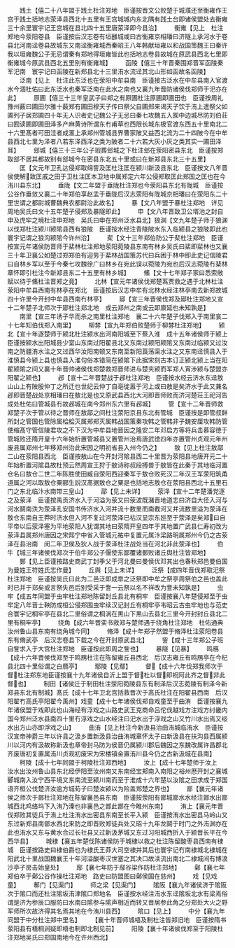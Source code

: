 <!-- { "loadSidebar": true } -->
　　践土【僖二十八年盟于践土杜注郑地　臣谨按晋文公败楚于城濮还至衡雍作王宫于践土括地志荥泽县西北十五里有王宫城城内东北隅有践土台即诸侯盟处去衡雍三十余里寰宇记王宫城在县北四十五里唐荥泽即今县治】
　　衡雍【见上　杜注郑地今荥阳卷县　臣谨按后汉志卷有垣雝城或曰古衡雍京相璠曰济隧上承河水于卷县北河南迳卷县故城东又南迳衡雍城西秦昭王八年韩献垣雍以和战国策魏王曰秦许我以垣雍魏公子无忌谓秦有郑地得垣雍皆此也括地志卷县故城在原武县西北七里即衡雍城今原武县西北五里别有衡雍城】
　　函陵【僖三十年晋秦围郑晋军函陵秦军汜南　寰宇记曰函陵在新郑县北十三里洧水流迳其北山形如函故名函陵】
　　泛南【见上　杜注此东泛也在荥阳中牟县南　臣谨接古泛水在中牟县南入官渡水今涸杜佑曰此东泛水也秦军泛南在此水之南也又襄九年晋防诸侯伐郑师于汜亦在此】
　　原圃【僖三十三年皇武子曰郑之有原圃杜注原圃即圃田也　臣谨按周礼豫州薮曰圃田尔雅十薮郑有圃田穆天子传曰祭父自圃郑来谒天子饮于洧上遣祭父如圃列子居郑圃四十年无人识者史记魏公子无忌曰秦七攻魏五入囿中边城尽防刘伯荘曰囿读圃即圃田泽多产麻黄诗所谓东冇甫草也西限长城东极官渡东西五十里南北二十六里髙者可田洼者成滙上承郑州管城县界曹家陂又益西北流为二十四陂今在中牟县西北七里为泽者八若东泽西泽之类为陂者二十六若大灰小灰之类其实一圃田泽耳】
　　郐城【僖三十三年公子瑕葬郐城之下杜注郐在荥阳密县东北　臣谨按郑取郐不居其都故别有郐城今在密县东北五十里或曰在新郑县东北三十五里】
　　匡【文元年卫孔达侵郑取绵訾及匡杜注匡在颍川新汲县东北　臣谨按文八年晋侯使解致匡戚之田于卫杜注匡本卫地中属郑定六年公侵郑取匡此郑国之匡也在今洧川县东北】
　　垂陇【文二年盟于垂陇杜注郑也今荥阳县东北有陇城　臣谨按公谷作垂敛又襄二十年郑伯享赵孟于垂陇后汉志荥阳有陇城京相璠曰在荥阳东二十里世谓之都尉城曹魏典农都尉治此故名】
　　暴【文八年盟于暴杜注郑地　详见周地吴氏曰文十五年楚子侵郑及暴隧即此】
　　申【文八年晋致卫公壻池之封自申及虎牢之境杜注申郑地　吴氏曰申在郑州泛水县北】狼渊【文九年楚子师于狼渊以伐郑杜注颍川颍隂县西有狼陂　臣谨按水经注青陵陂水东入临颍县之狼陂即此也寰宇记谓之狼沟颍隂今许州治】
　　棐【文十三年郑伯防公于棐杜注郑地　臣谨按宣元年诸侯防晋师于棐林杜注郑地荥阳菀陵县东南有林乡吴氏曰棐即棐林也又襄三十年卫襄公如楚过郑郑伯有迎劳于棐林战国策苏代曰兵困于林中即此史记信陵君曰自林乡军以至于今秦七攻魏徐广曰林乡在宛此误以菀陵为宛也后汉志菀陵冇棐林章怀即引杜注今新郑县东二十五里有林乡城】
　　鯈【文十七年郑子家曰悉索敝赋以待于鯈杜注晋郑之竟】
　　北林【宣元年诸侯伐郑楚蒍贾救之遇于北林杜注荥阳中牟县西南有林亭在郑北　臣谨按后汉志中牟有北林水经注林亭南去新郑故城四十许里今开封中牟县西南冇林亭】
　　郔【宣三年晋侯伐郑及郔杜注郑地又宣十二年楚子北师次于郔杜注郑北地　或云郑州之南或云即廪延也未知孰是】
　　南里【宣三年诱子华而杀之南里杜注郑地　襄二十六年楚子伐郑入于南里哀二十七年知伯伐郑入南里】
　　柳棼【宣九年郑伯败楚师于柳棼杜注郑地】
　　颍北【宣十年逐楚师于颍北杜注颍水出河南阳城至下蔡入淮　成十五年诸侯师于颍上　臣谨按颍水出阳城县少室山东南过阳翟县北又东南过颍阳颍隂又东南过临颍又过汝南之防疆洧水注之又过西华汝阳南顿又东南至新阳莨荡渠水注之又东南迳慎县入于淮慎县今颍上县也慎县入淮句俗本错简在颍隂下此据宋刻古本订正颍北颍上当在阳翟颍隂之间又襄十年晋帅诸侯伐郑楚救郑晋师进与楚夹颍而军郑人宵渉颍与楚盟亦阳翟之颍也】
　　邲【宣十二年晋楚战于邲杜注郑地　臣谨按水经云济水东迳敖山山上有陂殷仲丁之所迁也世纪云仲丁自亳徙嚣于河上或曰敖是矣济水于此又兼名邲即晋楚战处京相璠曰在敖北是也又原武县西北大河即晋师败而济河楚荘王祀河告成处杜佑曰管城县冇故邲城在南今郑州东六里有邲城】
　　管【宣十二年晋师救郑楚子次于管以待之晋师在敖鄗之间杜注荥阳京县东北有管城　臣谨按是即管叔鲜所封之管国也管除属桧桧灭属郑郑灭属韩战国策秦攻韩之管韩非子魏安厘攻韩防管使缩髙守管信陵君攻之不下汉为中牟县地晋因之隆安二年邓启方等将兵击慕容徳于管城败还隋开皇十六年始析置管城县又置管州治焉唐武徳四年亦置管州贞观元年州废县属郑州七年移郑州治此宋因之明初省县入州今仍之】
　　敖【见上杜注敖鄗二山在荥阳县西北　臣谨按敖山在今开封河隂县西二十里晋为荥阳县地唐开元二十年始析置河隂县故杜预云然周宣王狩于敖诗称叔段搏兽于敖皆在此秦于其地临河置仓名曰敖仓二世二年陈胜使田臧自荥阳西迎秦军于敖仓败死汉二年汉王军荥阳筑甬道属之河以取敖仓粟郦生説汉髙据敖仓之粟是也括地志敖仓在荥阳县西北十五里石门之东北临汴水南带三皇山】
　　鄗【见上未详】
　　荥泽【宣十二年楚潘党逐之及荥泽　臣谨按禹贡济水入于河溢为荥又曰荥波既潴晋地道志曰济自大伾入河与河水鬬南泆为荥泽孔安国书传济水入河并流十数里而南截河又并流数里溢为荥泽在敖仓东南自王莽时济水但入河不复过河荥泽已枯汉显宗东廵至于荥泽是矣郑曰自平帝以后荥泽塞为平地荥阳人犹谓其地曰荥隋开皇四年于其地置广武县仁寿初改为荥泽县属郑州唐因之宋熙宁中省入管城元祐中复置元属汴梁路明属郑州今仍之古荥泽在县治南　闵二年卫侯及狄人战于荥泽杜注战处当在河北非此荥泽也】
　　伯牛【城三年诸侯伐郑次于伯牛郑公子偃使东鄙覆诸鄤败诸丘舆杜注皆郑地】
　　鄤【见上臣谨按路史商武丁封季父于河北曼曰曼侯优邓其出也春秋郑邑曼伯国为曼姓王符姓氏志作曼】
　　丘舆【见上未详】
　　泛祭【成四年晋伐郑取汜祭杜注郑地　臣谨按吴氏曰此为二邑泛即成臯之泛祭即中牟之祭亭周祭伯之邑也盖此时已并于郑矣或言祭失邑后别受采于訾一云祭以名不祥改为訾未知孰是】
　　虫牢【成五年同盟于虫牢杜注郑地陈留封丘县北有桐牢　臣谨按襄八年楚侵郑至于虫牢定八年晋士鞅防成桓公侵郑围虫牢续汉记封丘有桐牢亭韦昭云古虫牢地也与范史合寰宇记桐牢亭在县北二里俗谓之桐涡在黒山下黒山去县北三里今开封封丘县北二里有桐牢亭】
　　绕角【成六年晋栾书救郑与楚师遇于绕角杜注郑地　杜佑通典汝州鲁山县东南有绕角城今同】
　　脩泽【成十年郑子然盟于脩泽杜注荥阳卷县东有脩武亭　后汉志卷县下载之今在开封原武县北】
　　訾【成十三年郑公子班自訾求入于大宫杜注郑地　臣谨按此即周之訾也】
　　暴隧【见暴】
　　鸣鴈【成十六年晋侯伐郑至于鸣鴈杜注在陈留雍丘县西北　后汉志雍丘有鸣鴈亭在今杞县北四十里俗谓之白鴈亭】
　　鄢陵【见鄢】
　　督【成十六年伐郑我师次于督杜注郑东地臣谨按襄十九年诸侯自沂上盟于督杜以督即祝阿此齐之督非此督也】
　　制田【诸侯迁于制田杜注荥阳菀陵县东有制泽后汉志菀陵有制泽今新郑县东北有制城】髙氏【成十七年卫北宫括救晋次于髙氏杜注在阳翟县西南　后汉阳翟冇高氏亭阳翟今禹州】戏童【成十七年诸侯伐郑自戏童至于曲洧　臣谨按襄九年诸侯盟于戏即此也山海经有浮戏之山路史武王克商命吕佗伐越戏方注戏方纣畿内国今郑州泛水县南四十里冇浮戏之山水经注曰汜水出于浮戏之山又竹川水出焉又绥水出方山亦即浮戏之山】
　　曲洧【见上杜注今新汲县治曲洧城临洧水　臣谨按汉宣帝神爵三年以许县之汲乡置新汲县治曲洧城章怀太子曰新汲县在扶沟县西属颍川以河内有汲故称新汲也章帝封马防为侯晋仍属颍川郡后魏因之东魏改属许昌郡北齐废唐初复置属洧川贞观初废宋为宋楼镇金置洧川县今仍之古新汲城在县南】
　　柯陵【成十七年同盟于柯陵杜注郑西地】
　　汝上【成十七年楚师于汝上　汝水出汝州鲁山县东北经伊阳至汝州南又东南经宝郏南入南阳之裕州厯开封之襄城郾城南入汝宁西平境又东南流至颍川南而至于淮成十六年楚以汝隂之田求成于郑国语齐桓公伐楚济汝逾方城荀子曰楚汝颍以为险盖郑楚之界也】
　　鄫【襄元年诸侯之师次于鄫杜注郑地在陈留襄邑县东南　臣谨按荥阳有鄫城鄫水水经注鄫水出鄫城西北鸡络坞下入洧乃溱也非襄邑之鄫此鄫在今睢州东南】
　　洧上【襄元年晋伐郑败其徒兵于洧上杜注洧水出密县东南至长平入颍　臣谨按洧水出密县马岭山又东过新郑县南鄫水西北来防之即晋败郑徒兵处又昭十九年龙鬬于时门之外洧渊亦在此也洧水又东与黄水合过长社县又过新汲茅城又东过习阳城西折入于颍晋长平在今西华县】
　　城棣【襄五年楚伐陈诸侯防于城棣以救之杜注陈留酸枣县西南有棣城　臣谨按路史曰棣伯爵也为棣氏王莽大司空棣并其后也寰宇记冇南棣城北棣城在阳武北十里战国魏襄王十年河溢酸枣汉世塞之其决口故渎流出南北二棣城间有博浪沙亭子房击始皇处】
　　鄬【襄七年防于鄬谷梁作防杜注郑地】
　　鄵【襄七年郑伯卒于鄵公谷作操杜注郑地　路史曰防盟图曰鄵侯国在慈州】
　　戏【见戏童】
　　鄟门【见渠门】
　　师之梁【见渠门】
　　隂阪【襄九年诸侯济于隂阪次于隂口而还杜注隂坂洧津隂口郑地名　臣谨按水经注洧水东迳隂坂北水有梁焉俗谓是济为参辰口服防曰水南曰隂参与隂声相近而转又晋居参此角之分郑处大火之野军师所次故济得其名焉其地在今洧川县西】
　　隂口【见上】
　　中分【襄九年同盟于中分杜注郑中里名】
　　【襄十年晋师城梧及制杜注皆郑旧地　臣谨按隋书荥阳县有梧桐涧疑即梧也制即北制见前】
　　阳陵【襄十年诸侯伐郑至于阳陵杜注郑地吴氏曰郑国南地今在许州西北】
